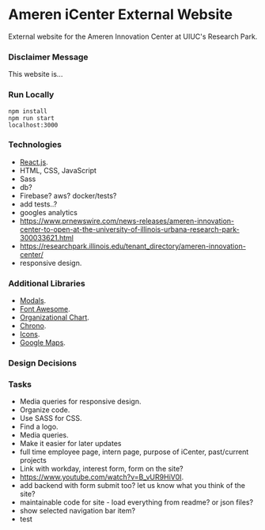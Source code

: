 # Ameren iCenter External Website

External website for the Ameren Innovation Center at UIUC's Research Park.

### Disclaimer Message

This website is...

### Run Locally

```
npm install
npm run start
localhost:3000
```

### Technologies

- [React.js](https://reactjs.org/).
- HTML, CSS, JavaScript
- Sass
- db?
- Firebase? aws? docker/tests?
- add tests..?
- googles analytics
- https://www.prnewswire.com/news-releases/ameren-innovation-center-to-open-at-the-university-of-illinois-urbana-research-park-300033621.html
- https://researchpark.illinois.edu/tenant_directory/ameren-innovation-center/
- responsive design.

### Additional Libraries

- [Modals](https://www.npmjs.com/package/react-modal).
- [Font Awesome](https://fontawesome.com/v5/docs/web/use-with/react).
- [Organizational Chart](https://www.npmjs.com/package/react-organizational-chart).
- [Chrono](https://github.com/prabhuignoto/react-chrono#scrollable).
- [Icons](https://react-icons.github.io/react-icons).
- [Google Maps](https://www.npmjs.com/package/@googlemaps/react-wrapper).

### Design Decisions

### Tasks

- Media queries for responsive design.
- Organize code.
- Use SASS for CSS.
- Find a logo.
- Media queries.
- Make it easier for later updates
- full time employee page, intern page, purpose of iCenter, past/current projects
- Link with workday, interest form, form on the site?
- https://www.youtube.com/watch?v=B_vUR9HiV0I.
- add backend with form submit too? let us know what you think of the site?
- maintainable code for site - load everything from readme? or json files?
- show selected navigation bar item?
- test
